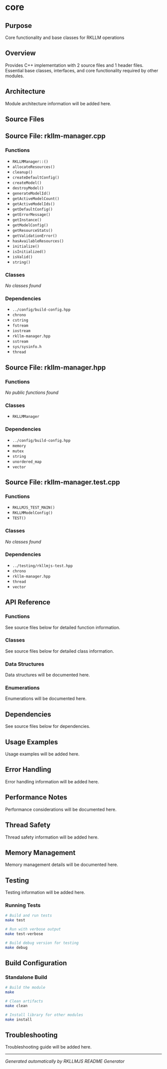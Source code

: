 # core

## Purpose
Core functionality and base classes for RKLLM operations

## Overview
Provides C++ implementation with 2 source files and 1 header files. Essential base classes, interfaces, and core functionality required by other modules.

## Architecture
Module architecture information will be added here.

## Source Files
## Source File: rkllm-manager.cpp

### Functions
- `RKLLMManager::()`
- `allocateResources()`
- `cleanup()`
- `createDefaultConfig()`
- `createModel()`
- `destroyModel()`
- `generateModelId()`
- `getActiveModelCount()`
- `getActiveModelIds()`
- `getDefaultConfig()`
- `getErrorMessage()`
- `getInstance()`
- `getModelConfig()`
- `getResourceStats()`
- `getValidationError()`
- `hasAvailableResources()`
- `initialize()`
- `isInitialized()`
- `isValid()`
- `string()`

### Classes
*No classes found*

### Dependencies
- `../config/build-config.hpp`
- `chrono`
- `cstring`
- `fstream`
- `iostream`
- `rkllm-manager.hpp`
- `sstream`
- `sys/sysinfo.h`
- `thread`

## Source File: rkllm-manager.hpp

### Functions
*No public functions found*

### Classes
- `RKLLMManager`

### Dependencies
- `../config/build-config.hpp`
- `memory`
- `mutex`
- `string`
- `unordered_map`
- `vector`

## Source File: rkllm-manager.test.cpp

### Functions
- `RKLLMJS_TEST_MAIN()`
- `RKLLMModelConfig()`
- `TEST()`

### Classes
*No classes found*

### Dependencies
- `../testing/rkllmjs-test.hpp`
- `chrono`
- `rkllm-manager.hpp`
- `thread`
- `vector`


## API Reference

### Functions
See source files below for detailed function information.

### Classes
See source files below for detailed class information.

### Data Structures
Data structures will be documented here.

### Enumerations
Enumerations will be documented here.

## Dependencies
See source files below for dependencies.

## Usage Examples
Usage examples will be added here.

## Error Handling
Error handling information will be added here.

## Performance Notes
Performance considerations will be documented here.

## Thread Safety
Thread safety information will be added here.

## Memory Management
Memory management details will be documented here.

## Testing
Testing information will be added here.

### Running Tests
```bash
# Build and run tests
make test

# Run with verbose output
make test-verbose

# Build debug version for testing
make debug
```

## Build Configuration

### Standalone Build
```bash
# Build the module
make

# Clean artifacts
make clean

# Install library for other modules
make install
```

## Troubleshooting
Troubleshooting guide will be added here.

---
*Generated automatically by RKLLMJS README Generator*
